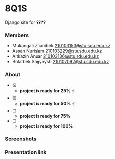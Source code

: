 # 8Q1S

Django site for **????**

### Members
- Mukangali Zhanibek 210103153@stu.sdu.edu.kz
- Assan Nurislam 210103229@stu.sdu.edu.kz
- Aitkazin Anuar 210103136@stu.sdu.edu.kz
- Bolatbek Sagynysh 210107092@stu.sdu.edu.kz

### About
- [x] - **project is ready for 25%** :zap:
- [x] - **project is ready for 50%** ⚡
- [ ] - **project is ready for 75%** 
- [ ] - **project is ready for 100%**

### Screenshots

### Presentation link



